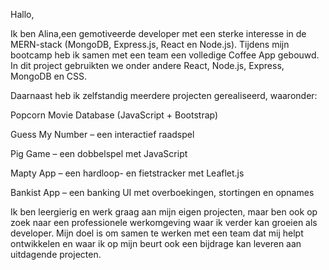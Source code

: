 Hallo, 

Ik ben Alina,een gemotiveerde developer met een sterke interesse in de MERN-stack (MongoDB, Express.js, React en Node.js).
Tijdens mijn bootcamp heb ik samen met een team een volledige Coffee App gebouwd. In dit project gebruikten we onder andere React, Node.js, Express, MongoDB en CSS.

Daarnaast heb ik zelfstandig meerdere projecten gerealiseerd, waaronder:

Popcorn Movie Database (JavaScript + Bootstrap)

Guess My Number – een interactief raadspel

Pig Game – een dobbelspel met JavaScript

Mapty App – een hardloop- en fietstracker met Leaflet.js

Bankist App – een banking UI met overboekingen, stortingen en opnames

Ik ben leergierig en werk graag aan mijn eigen projecten, maar ben ook op zoek naar een professionele werkomgeving waar ik verder kan groeien als developer.
Mijn doel is om samen te werken met een team dat mij helpt ontwikkelen en waar ik op mijn beurt ook een bijdrage kan leveren aan uitdagende projecten.

